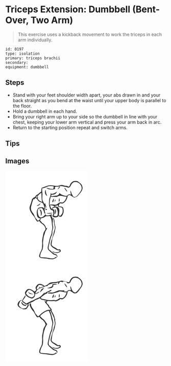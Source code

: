 # Triceps Extension: Dumbbell (Bent-Over, Two Arm)
> This exercise uses a kickback movement to work the triceps in each arm individually.

``` 
id: 0197 
type: isolation 
primary: triceps brachii 
secondary:  
equipment: dumbbell 
``` 

## Steps

 - Stand with your feet shoulder width apart, your abs drawn in and your back straight as you bend at the waist until your upper body is parallel to the floor.
 - Hold a dumbbell in each hand.
 - Bring your right arm up to your side so the dumbbell in line with your chest, keeping your lower arm vertical and press your arm back in arc.
 - Return to the starting position repeat and switch arms.

## Tips


## Images

<svg width="260" height="300" viewBox="0 0 195 225" xmlns="http://www.w3.org/2000/svg">
  <g fill="#FFF">
    <path d="M0 0h195v225H0V0m157.23 27.02c-3.59 2.27-5.14 6.37-6.58 10.16-.85.33-1.7.67-2.54 1-1.55-.98-3.14-2.12-5.08-1.97-3.49.11-6.63-1.45-9.95-2.17-4.75.15-9.14 3.09-13.95 2.27-4.01-.28-7.97-.9-11.95-1.43-7.47-.41-13.86 3.89-20.93 5.44-2.2 2.63-1.69 6.32-1.92 9.49-3.04 1.7-5.66 3.98-8.09 6.44-2.59 1.14-5.13 2.63-5.67 5.68-3.05 1.09-5.57 3.31-7.84 5.53-1.17 5.85-3.32 11.42-5.33 17.02-1.85 6 1.3 11.81 4.51 16.67 1.45 3.73 5.43 5.61 6.83 9.37 1.57 3.55 3.6 6.92 6.23 9.78 1.72.29 3.15-1.04 4.71-1.53 2.63 5.23 8.51 7.14 11.93 11.67 1.74 2.11 2.19 4.9 2.95 7.44-1.75 4.02-4.89 7.48-5.48 11.94-.76 6.09-3.01 12-2.6 18.21.48 5.37-.12 10.74-.66 16.07-2 6.09-6.1 11.54-6.45 18.16 1.12 1.14 1.93 2.87 3.65 3.21 6.32 1.62 13.02.71 19.26 2.87 3.23.03 6.45.71 9.69.39 2.99-.84 5.67-2.45 8.53-3.63-.14-.6-.42-1.82-.56-2.42-2.24 1.45-4.44 3.12-7.02 3.89-3.51.36-7.11.15-10.52-.78-6.44-1.13-12.99-1.24-19.49-1.74-.42-.95-.85-1.9-1.27-2.85.4-1.79.79-3.58 1.14-5.39 1.35-3.67 3.25-7.11 4.87-10.65.55-3.75 1.52-7.51.97-11.32-.64-4.98.68-9.86 1.08-14.78.25-4.65 2.76-8.72 3.63-13.23.85-4.01 4.27-6.83 5.12-10.84-.88.34-1.75.68-2.63 1.03-.88-5.25-4.28-10.13-9.18-12.37-1.34-2.25-3.1-4.19-5-5.97.78-1.63 1.39-3.32 1.89-5.05 4.21-.57 8.35-2.08 11.51-4.99 3.39.13 6.79-.07 10.18-.34.93 2.85 2.21 5.58 2.93 8.5 1.25 4.65.85 9.54 1.88 14.23.8 3.42.69 7.01-.44 10.35-1.25 3.63-.35 7.69-2.18 11.17-4.08 8.71-4.93 18.41-7.56 27.58-.67 2.97-.34 5.88 1.81 8.14 2.89 3.19 6.46 5.64 9.57 8.59 2.35 2.39 5.93 2.45 8.8 3.93.76 1.65 1.54 3.32 2.51 4.87.08-3.3-.81-6.67-4.23-7.87-6.3-1.39-10.11-7.4-15.45-10.63-.39-1-.8-2-1.21-2.99-.38-5.54 2.24-10.63 2.93-16.04 1.1-5.15 2.42-10.3 4.79-15.02 1.37-2.87 1.01-6.09 1.16-9.16.72-3.91 2.67-7.83 1.68-11.88-.64-2.94-1.38-5.94-.9-8.97.51-3.08-.53-6.5 1.55-9.16.88 4.01 1.44 8.07 1.74 12.16.3 3.68 2.35 7.1 1.76 10.87-.16 3-1.87 5.6-2.38 8.52-.81 5.82-3.4 11.18-4.52 16.92-1.91 3.95-2.55 8.24-3.13 12.53 1.34 6.4 7.92 8.55 12.66 11.91 2.45 1.91 5.64 2.17 8.61 1.81.05.79.09 1.59.1 2.39-4.93 3.41-11.39 2.87-16.55.23l.12 1.81c3.45 1.03 7.03 1.89 10.63 2.03 2.73-.75 5.56-1.6 7.85-3.3 1.53-2.67-.56-4.7-2.88-5.67-2.25 2-4.68-.08-6.49-1.53-3.95-3.31-10.35-4.01-11.88-9.66.59-4.02 1.23-8.02 1.77-12.04.8-6.3 4.87-11.57 5.91-17.81.69-3.67 1.71-7.33 1.65-11.1-.55-3.38-2.16-6.54-2.12-10.03-.07-4.01-.69-8.07-2.71-11.59-.66.81-1.3 1.62-1.93 2.44-.39-2.41-1.47-4.6-2.77-6.64 1.18-1.31 1.04-2.83.32-4.31-3.76 2.43-8.17 3.13-12.58 2.81-.47-.63-1.42-1.9-1.9-2.54-.33.34-1.01 1.03-1.34 1.37-2.33 4.48-9.36 8.65-13.41 3.95-3.28-5.32-4.26-12.24-2.11-18.15 2.52-1.57 5.6-1.57 8.44-2.08 3.5 3.35 4.93 8.04 6.11 12.59l-.76.32 3.7.27c-2.41-2.97-1.93-6.99-2.8-10.51.72-.59 1.44-1.19 2.16-1.78-.4-2.16-.82-4.31-1.15-6.48 1.1 1.92 2.06 3.97 3.71 5.52-.85-3.89-2.23-7.64-3.33-11.46-.4.59-1.22 1.78-1.63 2.37-1.45-3.36-3.59-6.44-4.57-9.99-.78-6.03.58-12.11-.3-18.13-.43-3.01-.4-6.06-.32-9.09 6.97.19 12.38-5.72 19.37-5.12 2.64.13 5.6-.06 7.93 1.37-.38 1.81-.89 3.59-1.23 5.4-2.37-.07-4.75-.21-7.12-.31-3.04-1.32-6.32-2.02-9.62-2.19 6.08 4.31 14.45 4.91 21.36 2.41-.84-1.54-1.74-3.36.15-4.57.18-.16.53-.48.7-.64 2.68-.13 5.36-.23 8.03-.53.33.34.66.67.99 1.01-1.93 1.66-3.11 3.94-4.26 6.15 1.93-1.54 3.63-3.34 5.3-5.16l-.68-2.47c4.95-1.35 9.52 1.35 14.42 1.44 2.77.04 5.2 3.03 7.97 1.37 3.09-.98 3.87-4.46 5.32-6.96 1.85-3.14 4.92-6.33 8.92-5.85 8.05-.64 15.32 6.88 15.38 14.72-.77 6.56-5.79 11.1-9.46 16.15-2.35 2.45-5.41 4.98-9.06 4.34-2.1-1.52-2.78-4.18-4.16-6.26-1.94-2.7-1.53-6.47-4.03-8.82.06 3.3.74 6.56 1.89 9.65-1.59-.79-3.28-1.18-5.02-.58-3.06-.03-4.33 4.43-7.65 3.44-5.45-.71-10.92-3.06-15.02-6.74-.35 3.78-4.3 6.51-7.94 6.38-3.82-.03-7.48 1.32-11.31 1.14-.02-1.64.42-2.9 1.35-3.79 5.12.82 10.87-1.69 12.1-7.09-3.27 3.23-7.76 4.84-12.21 5.61-.3-.16-.92-.48-1.23-.64l-.82-2.02c-1 3.61-.34 7.62-2.36 10.91-2.2 3.8-1.38 8.3-1.92 12.47-.66 4.69 1.07 9.27 2.53 13.64 1.03 3.24 4.7 3.35 7.04 5.06.4 2.34.81 4.74.68 7.11-.63 1.83-1.53 3.55-2.31 5.31 3.39 4.65 10.19 3.7 14.37.62l-.93-.73 2.95-.76-1.2 2.13c1.9.23 3.81.32 5.73.36 5.42-5.81 7.44-14.84 3.7-22.01-2.59-2.21-6.25-2.13-9.45-2.65-.17-2.89.83-5.44 3.25-7.08 2.95.93 6.45 1.14 8.75-1.32 5.52-3.82 7.94-10.44 9.03-16.79 1.48-.59 3.01-1.03 4.54-1.5 3.57 2.04 6.99 4.31 10.47 6.51 3.28-1.27 7.03-2.08 9.23-5.09 3.4-4.26 7.72-8.06 9.55-13.35 2.49-5.81-.47-12.98-5.64-16.34-2.48-1.61-4.6-4.33-7.82-4.26-3.38-.3-7.14-.25-9.86 2.07M138.52 40.7c1.64 3.48 3.7 6.8 6.51 9.46.21-3.38-2.95-5.45-4.23-8.3l-2.28-1.16M98.37 60.44c-1.85-4.81-3.74-9.73-3.32-14.99-3.98 4.58-1.76 12.14 3.32 14.99m-18.2 30.98c.24 1.12 1.05 1.96 1.68 2.89 1.67 4.05 2.02 8.44 1.28 12.76 3.89-3.71 2.87-10.03.25-14.22-1.09-.45-2.14-.95-3.21-1.43m14.18-.27c-1.2 2.15 3.2 2.47 3.45.52-.2-1.56-2.58-1.4-3.45-.52m2.03 9.93c2.56.51 5.19.83 7.8.48 2.26-.3 4.94.17 6.59-1.81-4.82.02-9.67.46-14.39 1.33z"/>
    <path d="M75.72 60.77c2.1-3.6 5.53-6.11 8.98-8.29.61 7.27-.14 14.68 1.88 21.79-4.09-1.61-8.72-3.72-10.46-7.99.13-.23.39-.67.52-.89-.26-1.42-.46-2.85-.58-4.28-.43-.03-1.29-.07-1.71-.1.1.96.31 2.87.42 3.82-2.08 2.56-1.66-2.99-2.01-4.19.48.03 1.45.09 1.93.11l-.1-2.26c.37.76.75 1.52 1.13 2.28zM119.02 62.25c3.5.03 6.17-3.25 9.75-2.64 5.28-.59 10.05 2.7 15.37 1.86-1.86 5.47-4.09 11.66-9.91 14.02-1.8-.07-3.58-.45-5.39-.46-4.39.9-7 5.95-11.81 5.57-4.37-.67-8.8-.71-13.16.02.8-6.18.25-12.77 3.08-18.49 4.03-.01 8.05.13 12.07.12m6.93 11.46c2.73-2.31 1.82-5.88 1.16-8.9-1.23 2.79-1.85 5.89-1.16 8.9m-15.63.85c.76-.15 1.52-.3 2.28-.46.83-2.72 1.62-5.49 1.33-8.37-1.99 2.55-3.56 5.53-3.61 8.83m5.5-.8c1.96-1.35 2.19-3.65 1.89-5.81-1.22 1.72-2.04 3.65-1.89 5.81z"/>
    <path d="M68.76 67.55c.52-1.11 1.03-2.23 1.53-3.35 1.06 1.24 2.32 2.27 3.93 2.71 1.64 2.33 3.11 4.96 5.62 6.47 2.66 1.32 5.62 1.96 8.17 3.54 2.35 3.87 3.59 8.35 4.23 12.8-2.24-1.25-4.28-3.81-7.12-3.13-2.36.48-4.97.31-7.16 1.38-4.99 4.74-4.62 12.43-3.36 18.63.61 3.84 4.38 6.29 8.14 6.11-1.76 2.3-3.47 4.89-6.48 5.61-1.63-2.48-3.63-4.66-5.64-6.81-2.03-4.28-3.47-8.98-6.68-12.58-3.17-4.01-4.84-9.48-3.27-14.49 1.65-5.55 2.66-11.32 5.03-16.62.76-.07 2.3-.2 3.06-.27m4.51 15.36c4.15.92 8.24-2.05 9.18-6.07-2.5 2.84-5.71 4.68-9.18 6.07zM116.25 83.77c2.33-.84 4.76-1.36 7.09-2.23.25 1.25.51 2.49.8 3.73 3.03.74 6.3.93 9.05 2.55 1.89 2.69 1.59 6.19 1.48 9.31-.15 4-3.13 7.13-5.75 9.85-1.61-.55-4.27-1.61-2.82-3.94.59-5.46 2.44-12.67-2.63-16.57-1.87-2.17-5.43-.48-7.22-2.7zM104.86 81.73c3.66.56 8.24.06 10.86 3.18-1.66.77-3.32 1.57-4.93 2.43-.49 1.11-.98 2.23-1.56 3.3-2.66-2.31-3.21-5.78-4.37-8.91z"/>
    <path d="M110.24 90.93c1.75-3.44 5.47-4.08 9.01-3.75a23.838 23.838 0 0 1 3.27 18.49c-2.47 3.04-6.72 1.78-9.45-.16 3.38-2.94 2.84-7.5 2.07-11.46-.42-2.29-2.91-2.95-4.9-3.12m6.16-.42c.65 4.32.84 8.66.14 12.99 2.89-3.53 4.04-9.96-.14-12.99z"/>
  </g>
  <g fill="#333">
    <path d="M157.23 27.02c2.72-2.32 6.48-2.37 9.86-2.07 3.22-.07 5.34 2.65 7.82 4.26 5.17 3.36 8.13 10.53 5.64 16.34-1.83 5.29-6.15 9.09-9.55 13.35-2.2 3.01-5.95 3.82-9.23 5.09-3.48-2.2-6.9-4.47-10.47-6.51-1.53.47-3.06.91-4.54 1.5-1.09 6.35-3.51 12.97-9.03 16.79-2.3 2.46-5.8 2.25-8.75 1.32-2.42 1.64-3.42 4.19-3.25 7.08 3.2.52 6.86.44 9.45 2.65 3.74 7.17 1.72 16.2-3.7 22.01-1.92-.04-3.83-.13-5.73-.36l1.2-2.13-2.95.76.93.73c-4.18 3.08-10.98 4.03-14.37-.62.78-1.76 1.68-3.48 2.31-5.31.13-2.37-.28-4.77-.68-7.11-2.34-1.71-6.01-1.82-7.04-5.06-1.46-4.37-3.19-8.95-2.53-13.64.54-4.17-.28-8.67 1.92-12.47 2.02-3.29 1.36-7.3 2.36-10.91l.82 2.02c.31.16.93.48 1.23.64 4.45-.77 8.94-2.38 12.21-5.61-1.23 5.4-6.98 7.91-12.1 7.09-.93.89-1.37 2.15-1.35 3.79 3.83.18 7.49-1.17 11.31-1.14 3.64.13 7.59-2.6 7.94-6.38 4.1 3.68 9.57 6.03 15.02 6.74 3.32.99 4.59-3.47 7.65-3.44 1.74-.6 3.43-.21 5.02.58-1.15-3.09-1.83-6.35-1.89-9.65 2.5 2.35 2.09 6.12 4.03 8.82 1.38 2.08 2.06 4.74 4.16 6.26 3.65.64 6.71-1.89 9.06-4.34 3.67-5.05 8.69-9.59 9.46-16.15-.06-7.84-7.33-15.36-15.38-14.72-4-.48-7.07 2.71-8.92 5.85-1.45 2.5-2.23 5.98-5.32 6.96-2.77 1.66-5.2-1.33-7.97-1.37-4.9-.09-9.47-2.79-14.42-1.44l.68 2.47c-1.67 1.82-3.37 3.62-5.3 5.16 1.15-2.21 2.33-4.49 4.26-6.15-.33-.34-.66-.67-.99-1.01-2.67.3-5.35.4-8.03.53-.17.16-.52.48-.7.64-1.89 1.21-.99 3.03-.15 4.57-6.91 2.5-15.28 1.9-21.36-2.41 3.3.17 6.58.87 9.62 2.19 2.37.1 4.75.24 7.12.31.34-1.81.85-3.59 1.23-5.4-2.33-1.43-5.29-1.24-7.93-1.37-6.99-.6-12.4 5.31-19.37 5.12-.08 3.03-.11 6.08.32 9.09.88 6.02-.48 12.1.3 18.13.98 3.55 3.12 6.63 4.57 9.99.41-.59 1.23-1.78 1.63-2.37 1.1 3.82 2.48 7.57 3.33 11.46-1.65-1.55-2.61-3.6-3.71-5.52.33 2.17.75 4.32 1.15 6.48-.72.59-1.44 1.19-2.16 1.78.87 3.52.39 7.54 2.8 10.51l-3.7-.27.76-.32c-1.18-4.55-2.61-9.24-6.11-12.59-2.84.51-5.92.51-8.44 2.08-2.15 5.91-1.17 12.83 2.11 18.15 4.05 4.7 11.08.53 13.41-3.95.33-.34 1.01-1.03 1.34-1.37.48.64 1.43 1.91 1.9 2.54 4.41.32 8.82-.38 12.58-2.81.72 1.48.86 3-.32 4.31 1.3 2.04 2.38 4.23 2.77 6.64.63-.82 1.27-1.63 1.93-2.44 2.02 3.52 2.64 7.58 2.71 11.59-.04 3.49 1.57 6.65 2.12 10.03.06 3.77-.96 7.43-1.65 11.1-1.04 6.24-5.11 11.51-5.91 17.81-.54 4.02-1.18 8.02-1.77 12.04 1.53 5.65 7.93 6.35 11.88 9.66 1.81 1.45 4.24 3.53 6.49 1.53 2.32.97 4.41 3 2.88 5.67-2.29 1.7-5.12 2.55-7.85 3.3-3.6-.14-7.18-1-10.63-2.03l-.12-1.81c5.16 2.64 11.62 3.18 16.55-.23-.01-.8-.05-1.6-.1-2.39-2.97.36-6.16.1-8.61-1.81-4.74-3.36-11.32-5.51-12.66-11.91.58-4.29 1.22-8.58 3.13-12.53 1.12-5.74 3.71-11.1 4.52-16.92.51-2.92 2.22-5.52 2.38-8.52.59-3.77-1.46-7.19-1.76-10.87-.3-4.09-.86-8.15-1.74-12.16-2.08 2.66-1.04 6.08-1.55 9.16-.48 3.03.26 6.03.9 8.97.99 4.05-.96 7.97-1.68 11.88-.15 3.07.21 6.29-1.16 9.16-2.37 4.72-3.69 9.87-4.79 15.02-.69 5.41-3.31 10.5-2.93 16.04.41.99.82 1.99 1.21 2.99 5.34 3.23 9.15 9.24 15.45 10.63 3.42 1.2 4.31 4.57 4.23 7.87-.97-1.55-1.75-3.22-2.51-4.87-2.87-1.48-6.45-1.54-8.8-3.93-3.11-2.95-6.68-5.4-9.57-8.59-2.15-2.26-2.48-5.17-1.81-8.14 2.63-9.17 3.48-18.87 7.56-27.58 1.83-3.48.93-7.54 2.18-11.17 1.13-3.34 1.24-6.93.44-10.35-1.03-4.69-.63-9.58-1.88-14.23-.72-2.92-2-5.65-2.93-8.5-3.39.27-6.79.47-10.18.34-3.16 2.91-7.3 4.42-11.51 4.99-.5 1.73-1.11 3.42-1.89 5.05 1.9 1.78 3.66 3.72 5 5.97 4.9 2.24 8.3 7.12 9.18 12.37.88-.35 1.75-.69 2.63-1.03-.85 4.01-4.27 6.83-5.12 10.84-.87 4.51-3.38 8.58-3.63 13.23-.4 4.92-1.72 9.8-1.08 14.78.55 3.81-.42 7.57-.97 11.32-1.62 3.54-3.52 6.98-4.87 10.65-.35 1.81-.74 3.6-1.14 5.39.42.95.85 1.9 1.27 2.85 6.5.5 13.05.61 19.49 1.74 3.41.93 7.01 1.14 10.52.78 2.58-.77 4.78-2.44 7.02-3.89.14.6.42 1.82.56 2.42-2.86 1.18-5.54 2.79-8.53 3.63-3.24.32-6.46-.36-9.69-.39-6.24-2.16-12.94-1.25-19.26-2.87-1.72-.34-2.53-2.07-3.65-3.21.35-6.62 4.45-12.07 6.45-18.16.54-5.33 1.14-10.7.66-16.07-.41-6.21 1.84-12.12 2.6-18.21.59-4.46 3.73-7.92 5.48-11.94-.76-2.54-1.21-5.33-2.95-7.44-3.42-4.53-9.3-6.44-11.93-11.67-1.56.49-2.99 1.82-4.71 1.53-2.63-2.86-4.66-6.23-6.23-9.78-1.4-3.76-5.38-5.64-6.83-9.37-3.21-4.86-6.36-10.67-4.51-16.67 2.01-5.6 4.16-11.17 5.33-17.02 2.27-2.22 4.79-4.44 7.84-5.53.54-3.05 3.08-4.54 5.67-5.68 2.43-2.46 5.05-4.74 8.09-6.44.23-3.17-.28-6.86 1.92-9.49 7.07-1.55 13.46-5.85 20.93-5.44 3.98.53 7.94 1.15 11.95 1.43 4.81.82 9.2-2.12 13.95-2.27 3.32.72 6.46 2.28 9.95 2.17 1.94-.15 3.53.99 5.08 1.97.84-.33 1.69-.67 2.54-1 1.44-3.79 2.99-7.89 6.58-10.16M75.72 60.77c-.38-.76-.76-1.52-1.13-2.28l.1 2.26c-.48-.02-1.45-.08-1.93-.11.35 1.2-.07 6.75 2.01 4.19-.11-.95-.32-2.86-.42-3.82.42.03 1.28.07 1.71.1.12 1.43.32 2.86.58 4.28-.13.22-.39.66-.52.89 1.74 4.27 6.37 6.38 10.46 7.99-2.02-7.11-1.27-14.52-1.88-21.79-3.45 2.18-6.88 4.69-8.98 8.29m43.3 1.48c-4.02.01-8.04-.13-12.07-.12-2.83 5.72-2.28 12.31-3.08 18.49 4.36-.73 8.79-.69 13.16-.02 4.81.38 7.42-4.67 11.81-5.57 1.81.01 3.59.39 5.39.46 5.82-2.36 8.05-8.55 9.91-14.02-5.32.84-10.09-2.45-15.37-1.86-3.58-.61-6.25 2.67-9.75 2.64m-50.26 5.3c-.76.07-2.3.2-3.06.27-2.37 5.3-3.38 11.07-5.03 16.62-1.57 5.01.1 10.48 3.27 14.49 3.21 3.6 4.65 8.3 6.68 12.58 2.01 2.15 4.01 4.33 5.64 6.81 3.01-.72 4.72-3.31 6.48-5.61-3.76.18-7.53-2.27-8.14-6.11-1.26-6.2-1.63-13.89 3.36-18.63 2.19-1.07 4.8-.9 7.16-1.38 2.84-.68 4.88 1.88 7.12 3.13-.64-4.45-1.88-8.93-4.23-12.8-2.55-1.58-5.51-2.22-8.17-3.54-2.51-1.51-3.98-4.14-5.62-6.47-1.61-.44-2.87-1.47-3.93-2.71-.5 1.12-1.01 2.24-1.53 3.35m47.49 16.22c1.79 2.22 5.35.53 7.22 2.7 5.07 3.9 3.22 11.11 2.63 16.57-1.45 2.33 1.21 3.39 2.82 3.94 2.62-2.72 5.6-5.85 5.75-9.85.11-3.12.41-6.62-1.48-9.31-2.75-1.62-6.02-1.81-9.05-2.55-.29-1.24-.55-2.48-.8-3.73-2.33.87-4.76 1.39-7.09 2.23m-11.39-2.04c1.16 3.13 1.71 6.6 4.37 8.91.58-1.07 1.07-2.19 1.56-3.3 1.61-.86 3.27-1.66 4.93-2.43-2.62-3.12-7.2-2.62-10.86-3.18m5.38 9.2c1.99.17 4.48.83 4.9 3.12.77 3.96 1.31 8.52-2.07 11.46 2.73 1.94 6.98 3.2 9.45.16 1.49-6.33.3-13.05-3.27-18.49-3.54-.33-7.26.31-9.01 3.75z"/>
    <path d="M138.52 40.7l2.28 1.16c1.28 2.85 4.44 4.92 4.23 8.3-2.81-2.66-4.87-5.98-6.51-9.46zM98.37 60.44c-5.08-2.85-7.3-10.41-3.32-14.99-.42 5.26 1.47 10.18 3.32 14.99zM125.95 73.71c-.69-3.01-.07-6.11 1.16-8.9.66 3.02 1.57 6.59-1.16 8.9zM110.32 74.56c.05-3.3 1.62-6.28 3.61-8.83.29 2.88-.5 5.65-1.33 8.37-.76.16-1.52.31-2.28.46zM115.82 73.76c-.15-2.16.67-4.09 1.89-5.81.3 2.16.07 4.46-1.89 5.81zM73.27 82.91c3.47-1.39 6.68-3.23 9.18-6.07-.94 4.02-5.03 6.99-9.18 6.07zM80.17 91.42c1.07.48 2.12.98 3.21 1.43 2.62 4.19 3.64 10.51-.25 14.22.74-4.32.39-8.71-1.28-12.76-.63-.93-1.44-1.77-1.68-2.89zM94.35 91.15c.87-.88 3.25-1.04 3.45.52-.25 1.95-4.65 1.63-3.45-.52zM116.4 90.51c4.18 3.03 3.03 9.46.14 12.99.7-4.33.51-8.67-.14-12.99zM96.38 101.08c4.72-.87 9.57-1.31 14.39-1.33-1.65 1.98-4.33 1.51-6.59 1.81-2.61.35-5.24.03-7.8-.48z"/>
  </g>
</svg>

<svg width="260" height="300" viewBox="0 0 195 225" xmlns="http://www.w3.org/2000/svg">
  <g fill="#FFF">
    <path d="M0 0h195v225H0V0m150.62 37.25c-1.12.16-2.27 1.02-3.39.44-3.73-1.68-7.95-1.44-11.7-3.07-3.9-1.71-7.82.79-11.61 1.66-5.15 1.95-10.76 1.12-16.1 2.02-4.13.52-6.96 3.92-10.27 6.1-1.75.32-3.48.84-4.38 2.52-4.17-2.16-8.22-5.72-13.21-5.2-3.95.09-6.5 3.72-8.28 6.82-1.59 2.59.22 5.45 1.17 7.92-1.46 1.04-2.85 2.2-4.16 3.43-3.05-2.31-6.39-4.28-9.95-5.7-3.22-1.24-7.07-.37-9.26 2.36-1.77 2.22-4.4 5.01-3.02 8.06 1.88 7.13 9.79 9.56 16 11.64 2-1.17 4.33-2.04 5.79-3.94 1.45-2.28 1.57-5.09 1.75-7.71.64.28 1.28.55 1.92.83 1.95-.9 3.89-1.8 5.88-2.59.62-1.03 1.25-2.06 1.87-3.09-2.68 1.47-5.48 2.75-7.92 4.61-.43-.54-.85-1.09-1.27-1.64 1.68-2.41 3.13-5.02 5.14-7.19 4.19-3.17 9.19-4.93 14.25-6.13 2.8-1.7 5.82-2.95 9.18-2.76.98-1.56 2.04-3.32 4.06-3.6 4.59-1.2 9.05-3.36 13.89-3.21 2.73.17 5.27-.91 7.72-1.94-.65 1.58-1.49 3.3-.17 4.8 1.39-1.96 2.66-4 3.95-6.03 2.39-.08 4.62.83 6.96 1.09.02-.62-.47-1.73.51-1.81 2.01.23 4.03.35 6.02.74 2.15.48 3.24 2.61 4.64 4.09 2.49-.4 5.45-.99 6.53-3.62 1.72-3.59 3.61-7.5 7.35-9.36 7.34-2.41 15.98 2.45 18.02 9.81 2.19 4.62-.38 9.91-3.24 13.65-3.26 3.4-5.71 7.7-9.76 10.27-2.63 1.49-4.67-1.36-6.85-2.35-1.55-2.56-3.28-5.1-3.82-8.11-.2-1.49-1.16-2.64-2.11-3.72 0 3.27.69 6.51 1.81 9.57-2.01-1.25-4.25-.81-6.41-.27-1.48 1-2.69 2.38-4.28 3.22-2.14.05-4.25-.38-6.36-.57.46-.71 1.39-2.14 1.85-2.86-4.39 1.44-8.89.43-13.35.3-4.81 1.46-9.25 3.97-14.11 5.31-4.32.4-9.41-1.46-12.96 1.93 4.61-.02 9.38 1.59 13.88-.06 4.88-1.18 9.82-2.17 14.35-4.46 5.78-.69 11.11 2.73 16.89 2.09-1.84 5.41-4.06 11.54-9.81 13.88-2.5.03-5.28-1.29-7.52.34-3.66 2.05-7.39 6.32-11.94 3.83-7.2.6-14.68.89-21.65-1.32-3.38-1.24-8.02-.42-10.05-4.03 3.14-2.98 6.78-5.32 10.18-7.97 1.26-1.05 2.89-1.38 4.43-1.81.39-4.12 5.09-3.17 7.58-5.21 1.11-.95 3.58-1.52 2.85-3.47-1.5-.05-2.73.9-4 1.55-3.89 2.36-8.74 3.08-11.58 6.99l-.15-2.52c-2.82 2.72-5.64 5.44-8.23 8.38-4.98 4.69-12.13 5.68-17.64 9.53-1.94 1.28-4.31 1.54-6.37 2.58-3.73 1.83-7.26 4.05-11.13 5.59-2.83-2-5.68-3.95-8.41-6.07 1.58-4.93 7.78-7.83 6.58-13.67-2.92 4.43-5.99 8.88-8.06 13.78.41 2.24 2.88 3.11 4.43 4.47 2.85 1.78 6.14 5.39 9.65 2.98-1.13 3.02-2.37 6.03-4.17 8.72-2.94 1.09-6.13 2.26-9.28 1.31-3.28-1.64-6.23-4.1-8.11-7.29.04-3.58 2.09-6.81 3.3-10.12 1.53-.71 3.02-1.48 4.46-2.35-5.9-.24-11.1 5.78-10.66 11.52 1.52 6.24 8.38 7.68 13.29 10.3 2.57-.15 5.39.4 7.72-.96 2.41-2.55 3.95-5.77 5.36-8.94-.25-.68-.74-2.05-.98-2.73 4.93-3.95 11.88-4.5 16.26-9.13 3.77-1.02 7.28-2.77 10.86-4.31.99 1.05 1.89 2.23 3.07 3.1 4.01 1.15 8.19 1.66 12.2 2.87l-.68 2.2c-1.16-.82-2.37-1.58-3.64-2.22.59 6.64 8.15 9 9.34 15.24 1.8 1.78 3.62 3.54 5.14 5.57-3.27.69-6.79.26-9.88 1.68-5.28 2.31-10.43 5.26-14.32 9.59-1.95 1.62-3.57 4.18-6.26 4.52-1.85-2.2-3.69-4.4-5.6-6.55-2-4.23-3.44-8.86-6.6-12.43-2.84-3.47-3.99-7.92-4.29-12.32-.97.8-1.9 1.64-2.79 2.52.08 5.72 4.07 10.32 6.81 15.03 5.23 4.38 6.39 11.6 11.3 16.26 1.59-.37 3.13-.92 4.71-1.33 1.71 1.99 3.01 4.4 5.36 5.75 4.55 3.04 8.42 7.39 9.4 12.94-1.82 4.07-5 7.6-5.55 12.16-.76 6.02-2.94 11.88-2.56 18.02.52 5.39-.18 10.78-.66 16.14-1.84 6.06-6.5 11.46-6.16 18.03 1.13 4.04 5.94 3.86 9.31 4.32 6.78.04 13.28 2.25 20.04 2.4 4.27.51 7.86-2.27 11.62-3.79-.17-.61-.5-1.84-.66-2.46-2.24 1.46-4.46 3.05-7.02 3.89-3.46.41-7.01.11-10.39-.76-6.46-1.22-13.06-1.16-19.58-1.85-.42-.92-.85-1.83-1.27-2.73 1-5.45 3.16-10.57 5.83-15.38 1.23-4.86 1.61-9.88 1.06-14.87.47-7.46 1.11-15.07 4.01-22.04.65-4.85 3.7-8.65 5.88-12.84-3.49-3.45-5.16-8.43-9.28-11.28-2.93-2-5.18-4.75-7.59-7.31 5.18-6.21 12.4-11.1 20.39-12.69 2.79 5.75 5.21 11.79 5.96 18.19.37 3.49 2.43 6.56 2.54 10.11.54 4.09-1.6 7.88-1.69 11.93-.03 2.52-.66 4.98-1.72 7.25-3.57 7.76-4.45 16.35-6.65 24.53-.75 2.33-.89 4.8-.88 7.24 2.69 5.33 8 8.34 12.18 12.33 2.24 2.12 5.73 1.73 8.1 3.67 1.1 1.43 1.77 3.15 2.82 4.62-.18-1.78-.37-3.56-.83-5.29-.92-1.18-2.3-1.82-3.52-2.62-3.51-.48-6.03-3.16-8.64-5.29-2.1-1.92-4.57-3.4-6.62-5.38-1.82-2.84-1.45-6.47-.58-9.57 2.33-7.85 2.95-16.24 6.68-23.64 1.6-3.07 1.36-6.57 1.5-9.91.72-3.91 2.55-7.79 1.7-11.84-1.34-7.8-3.85-15.32-5.89-22.94-.96-1.27-1.7-2.68-2.31-4.15.88.62 2.1.95 2.62 1.99 3.05 5.11 5.22 10.68 7.68 16.08.45 3 .55 6.07 1.48 8.99 1.32 4.15-.25 8.35-1.68 12.22-1.76 10.44-6.64 20.09-7.94 30.59 1.3 6.46 7.92 8.67 12.71 12.03 2.51 1.89 5.73 2.23 8.76 1.81.22 1.36-.51 2.61-1.79 3.09-4.8 3.17-10.78.95-15.76-.59 2.28 3.71 7.12 3.16 10.84 3.96 3.12-.29 6.2-1.59 8.79-3.33.22-1.23.38-2.47.47-3.71-1.16-.66-2.33-1.3-3.5-1.94-2.63 2.03-4.99-.73-7.05-2.1-3.84-2.95-9.8-3.77-11.16-9.16.51-3.84 1.2-7.66 1.67-11.51.68-6.48 4.87-11.88 5.97-18.25.97-5.16 2.83-10.67.51-15.75.18-.31.52-.93.69-1.24-1.31-4.25-1.89-8.73-3.83-12.76-1.71-3.4-3.45-6.79-5.33-10.1.31-.67.63-1.34.94-2.01-1.73-2.46-3.35-5.07-5.8-6.9-.37-4.21-4.16-6.38-6.78-9.17.74-1.53 1.49-3.05 2.25-4.56 5.46.21 10.97.98 16.41.2.7.25 2.1.76 2.79 1.02 4.07-1.31 8.39-2.44 11.24-5.87 1.27.38 2.54.76 3.8 1.15 7.47-2.38 12.14-9.87 13.24-17.34-.1-2.77 3.21-2.44 5.03-3.31 3.42 1.97 6.65 4.27 10.02 6.31 2.15.28 4.56.07 6.54-.91 4.01-3.36 6.72-7.93 9.82-12.08 1.97-2.64 3.24-5.75 3.84-8.97.08-5.93-3.53-11.23-8.58-14.18-3.35-3.5-8.6-3.34-12.97-2.35-5.07 1.96-7.95 6.92-9.43 11.89m-12.03 3.05c1.24 3.88 3.6 7.34 6.7 9.96-.57-4.04-3.63-7.44-6.7-9.96m-28.01 2.57l-.3 4.12c-3.7 2.12-7.45 4.14-11.83 4.15 2.87 1.97 6.34.48 9.46.19 2.04-.23 3.16-2.21 4.65-3.39-.02-1.2-.03-2.41-.05-3.61 3.2-1 6.59-.87 9.87-1.4-3.85-1.25-8.02-1.9-11.8-.06M85.6 53.61c-1.75 2.38-3.1 5.04-4.57 7.6 4.42-2.14 6.75-6.81 10.6-9.74-2.03.62-4.34.77-6.03 2.14m40.35 20.17c2.77-2.33 1.95-5.94 1.16-8.98-1.34 2.78-1.85 5.94-1.16 8.98m-15.46.92c3.87-.65 3.37-5.99 3.55-8.98-2.11 2.49-4.04 5.57-3.55 8.98m5.35-.91c1.97-1.34 2.26-3.63 1.97-5.81-1.4 1.63-2.24 3.6-1.97 5.81M37.05 84.38c.81 1.99 1.55 4.05 2.75 5.85 2.52 2.38 6.54 4.15 9.83 2.25-.53-.75-1.07-1.49-1.62-2.23l-.66 1.3c-1.92-.96-4.43-1.22-5.82-3.03-1.38-1.52-2.09-4.02-4.48-4.14z"/>
    <path d="M78.51 44.47c4.46-1.45 8.3 1.28 12.13 3.1-3.02.74-6.01 1.62-8.85 2.9-1.21-.85-2.41-1.72-3.64-2.54.54 1.22 1.21 2.36 2.02 3.41a74.722 74.722 0 0 0-5.35 3.43c-.33-.67-.99-2.01-1.31-2.68 1.09-2.89 2.97-5.33 5-7.62zM53.47 56.57c1.3-.27 2.6-.54 3.9-.82 4.29 1.99 9.51 4.12 10.56 9.32 1.97 5.38-4.9 10.36-9.54 7.57-4.36-1.37-7.69-4.78-9.92-8.67 1.18-2.77 2.98-5.18 5-7.4m4.3 8.61c2.79.53 5.64.78 8.46 1.15-4.57-1.63-9.43-2.78-13.17-6.09.98 2.11 2.68 3.83 4.71 4.94z"/>
  </g>
  <g fill="#333">
    <path d="M150.62 37.25c1.48-4.97 4.36-9.93 9.43-11.89 4.37-.99 9.62-1.15 12.97 2.35 5.05 2.95 8.66 8.25 8.58 14.18-.6 3.22-1.87 6.33-3.84 8.97-3.1 4.15-5.81 8.72-9.82 12.08-1.98.98-4.39 1.19-6.54.91-3.37-2.04-6.6-4.34-10.02-6.31-1.82.87-5.13.54-5.03 3.31-1.1 7.47-5.77 14.96-13.24 17.34-1.26-.39-2.53-.77-3.8-1.15-2.85 3.43-7.17 4.56-11.24 5.87-.69-.26-2.09-.77-2.79-1.02-5.44.78-10.95.01-16.41-.2-.76 1.51-1.51 3.03-2.25 4.56 2.62 2.79 6.41 4.96 6.78 9.17 2.45 1.83 4.07 4.44 5.8 6.9-.31.67-.63 1.34-.94 2.01 1.88 3.31 3.62 6.7 5.33 10.1 1.94 4.03 2.52 8.51 3.83 12.76-.17.31-.51.93-.69 1.24 2.32 5.08.46 10.59-.51 15.75-1.1 6.37-5.29 11.77-5.97 18.25-.47 3.85-1.16 7.67-1.67 11.51 1.36 5.39 7.32 6.21 11.16 9.16 2.06 1.37 4.42 4.13 7.05 2.1 1.17.64 2.34 1.28 3.5 1.94-.09 1.24-.25 2.48-.47 3.71-2.59 1.74-5.67 3.04-8.79 3.33-3.72-.8-8.56-.25-10.84-3.96 4.98 1.54 10.96 3.76 15.76.59 1.28-.48 2.01-1.73 1.79-3.09-3.03.42-6.25.08-8.76-1.81-4.79-3.36-11.41-5.57-12.71-12.03 1.3-10.5 6.18-20.15 7.94-30.59 1.43-3.87 3-8.07 1.68-12.22-.93-2.92-1.03-5.99-1.48-8.99-2.46-5.4-4.63-10.97-7.68-16.08-.52-1.04-1.74-1.37-2.62-1.99.61 1.47 1.35 2.88 2.31 4.15 2.04 7.62 4.55 15.14 5.89 22.94.85 4.05-.98 7.93-1.7 11.84-.14 3.34.1 6.84-1.5 9.91-3.73 7.4-4.35 15.79-6.68 23.64-.87 3.1-1.24 6.73.58 9.57 2.05 1.98 4.52 3.46 6.62 5.38 2.61 2.13 5.13 4.81 8.64 5.29 1.22.8 2.6 1.44 3.52 2.62.46 1.73.65 3.51.83 5.29-1.05-1.47-1.72-3.19-2.82-4.62-2.37-1.94-5.86-1.55-8.1-3.67-4.18-3.99-9.49-7-12.18-12.33-.01-2.44.13-4.91.88-7.24 2.2-8.18 3.08-16.77 6.65-24.53 1.06-2.27 1.69-4.73 1.72-7.25.09-4.05 2.23-7.84 1.69-11.93-.11-3.55-2.17-6.62-2.54-10.11-.75-6.4-3.17-12.44-5.96-18.19-7.99 1.59-15.21 6.48-20.39 12.69 2.41 2.56 4.66 5.31 7.59 7.31 4.12 2.85 5.79 7.83 9.28 11.28-2.18 4.19-5.23 7.99-5.88 12.84-2.9 6.97-3.54 14.58-4.01 22.04.55 4.99.17 10.01-1.06 14.87-2.67 4.81-4.83 9.93-5.83 15.38.42.9.85 1.81 1.27 2.73 6.52.69 13.12.63 19.58 1.85 3.38.87 6.93 1.17 10.39.76 2.56-.84 4.78-2.43 7.02-3.89.16.62.49 1.85.66 2.46-3.76 1.52-7.35 4.3-11.62 3.79-6.76-.15-13.26-2.36-20.04-2.4-3.37-.46-8.18-.28-9.31-4.32-.34-6.57 4.32-11.97 6.16-18.03.48-5.36 1.18-10.75.66-16.14-.38-6.14 1.8-12 2.56-18.02.55-4.56 3.73-8.09 5.55-12.16-.98-5.55-4.85-9.9-9.4-12.94-2.35-1.35-3.65-3.76-5.36-5.75-1.58.41-3.12.96-4.71 1.33-4.91-4.66-6.07-11.88-11.3-16.26-2.74-4.71-6.73-9.31-6.81-15.03.89-.88 1.82-1.72 2.79-2.52.3 4.4 1.45 8.85 4.29 12.32 3.16 3.57 4.6 8.2 6.6 12.43 1.91 2.15 3.75 4.35 5.6 6.55 2.69-.34 4.31-2.9 6.26-4.52 3.89-4.33 9.04-7.28 14.32-9.59 3.09-1.42 6.61-.99 9.88-1.68-1.52-2.03-3.34-3.79-5.14-5.57-1.19-6.24-8.75-8.6-9.34-15.24 1.27.64 2.48 1.4 3.64 2.22l.68-2.2c-4.01-1.21-8.19-1.72-12.2-2.87-1.18-.87-2.08-2.05-3.07-3.1-3.58 1.54-7.09 3.29-10.86 4.31-4.38 4.63-11.33 5.18-16.26 9.13.24.68.73 2.05.98 2.73-1.41 3.17-2.95 6.39-5.36 8.94-2.33 1.36-5.15.81-7.72.96-4.91-2.62-11.77-4.06-13.29-10.3-.44-5.74 4.76-11.76 10.66-11.52-1.44.87-2.93 1.64-4.46 2.35-1.21 3.31-3.26 6.54-3.3 10.12 1.88 3.19 4.83 5.65 8.11 7.29 3.15.95 6.34-.22 9.28-1.31 1.8-2.69 3.04-5.7 4.17-8.72-3.51 2.41-6.8-1.2-9.65-2.98-1.55-1.36-4.02-2.23-4.43-4.47 2.07-4.9 5.14-9.35 8.06-13.78 1.2 5.84-5 8.74-6.58 13.67 2.73 2.12 5.58 4.07 8.41 6.07 3.87-1.54 7.4-3.76 11.13-5.59 2.06-1.04 4.43-1.3 6.37-2.58 5.51-3.85 12.66-4.84 17.64-9.53 2.59-2.94 5.41-5.66 8.23-8.38l.15 2.52c2.84-3.91 7.69-4.63 11.58-6.99 1.27-.65 2.5-1.6 4-1.55.73 1.95-1.74 2.52-2.85 3.47-2.49 2.04-7.19 1.09-7.58 5.21-1.54.43-3.17.76-4.43 1.81-3.4 2.65-7.04 4.99-10.18 7.97 2.03 3.61 6.67 2.79 10.05 4.03 6.97 2.21 14.45 1.92 21.65 1.32 4.55 2.49 8.28-1.78 11.94-3.83 2.24-1.63 5.02-.31 7.52-.34 5.75-2.34 7.97-8.47 9.81-13.88-5.78.64-11.11-2.78-16.89-2.09-4.53 2.29-9.47 3.28-14.35 4.46-4.5 1.65-9.27.04-13.88.06 3.55-3.39 8.64-1.53 12.96-1.93 4.86-1.34 9.3-3.85 14.11-5.31 4.46.13 8.96 1.14 13.35-.3-.46.72-1.39 2.15-1.85 2.86 2.11.19 4.22.62 6.36.57 1.59-.84 2.8-2.22 4.28-3.22 2.16-.54 4.4-.98 6.41.27-1.12-3.06-1.81-6.3-1.81-9.57.95 1.08 1.91 2.23 2.11 3.72.54 3.01 2.27 5.55 3.82 8.11 2.18.99 4.22 3.84 6.85 2.35 4.05-2.57 6.5-6.87 9.76-10.27 2.86-3.74 5.43-9.03 3.24-13.65-2.04-7.36-10.68-12.22-18.02-9.81-3.74 1.86-5.63 5.77-7.35 9.36-1.08 2.63-4.04 3.22-6.53 3.62-1.4-1.48-2.49-3.61-4.64-4.09-1.99-.39-4.01-.51-6.02-.74-.98.08-.49 1.19-.51 1.81-2.34-.26-4.57-1.17-6.96-1.09-1.29 2.03-2.56 4.07-3.95 6.03-1.32-1.5-.48-3.22.17-4.8-2.45 1.03-4.99 2.11-7.72 1.94-4.84-.15-9.3 2.01-13.89 3.21-2.02.28-3.08 2.04-4.06 3.6-3.36-.19-6.38 1.06-9.18 2.76-5.06 1.2-10.06 2.96-14.25 6.13-2.01 2.17-3.46 4.78-5.14 7.19.42.55.84 1.1 1.27 1.64 2.44-1.86 5.24-3.14 7.92-4.61-.62 1.03-1.25 2.06-1.87 3.09-1.99.79-3.93 1.69-5.88 2.59-.64-.28-1.28-.55-1.92-.83-.18 2.62-.3 5.43-1.75 7.71-1.46 1.9-3.79 2.77-5.79 3.94-6.21-2.08-14.12-4.51-16-11.64-1.38-3.05 1.25-5.84 3.02-8.06 2.19-2.73 6.04-3.6 9.26-2.36 3.56 1.42 6.9 3.39 9.95 5.7 1.31-1.23 2.7-2.39 4.16-3.43-.95-2.47-2.76-5.33-1.17-7.92 1.78-3.1 4.33-6.73 8.28-6.82 4.99-.52 9.04 3.04 13.21 5.2.9-1.68 2.63-2.2 4.38-2.52 3.31-2.18 6.14-5.58 10.27-6.1 5.34-.9 10.95-.07 16.1-2.02 3.79-.87 7.71-3.37 11.61-1.66 3.75 1.63 7.97 1.39 11.7 3.07 1.12.58 2.27-.28 3.39-.44m-72.11 7.22c-2.03 2.29-3.91 4.73-5 7.62.32.67.98 2.01 1.31 2.68 1.73-1.22 3.52-2.36 5.35-3.43-.81-1.05-1.48-2.19-2.02-3.41 1.23.82 2.43 1.69 3.64 2.54 2.84-1.28 5.83-2.16 8.85-2.9-3.83-1.82-7.67-4.55-12.13-3.1m-25.04 12.1c-2.02 2.22-3.82 4.63-5 7.4 2.23 3.89 5.56 7.3 9.92 8.67 4.64 2.79 11.51-2.19 9.54-7.57-1.05-5.2-6.27-7.33-10.56-9.32-1.3.28-2.6.55-3.9.82z"/>
    <path d="M138.59 40.3c3.07 2.52 6.13 5.92 6.7 9.96-3.1-2.62-5.46-6.08-6.7-9.96zM110.58 42.87c3.78-1.84 7.95-1.19 11.8.06-3.28.53-6.67.4-9.87 1.4.02 1.2.03 2.41.05 3.61-1.49 1.18-2.61 3.16-4.65 3.39-3.12.29-6.59 1.78-9.46-.19 4.38-.01 8.13-2.03 11.83-4.15l.3-4.12zM85.6 53.61c1.69-1.37 4-1.52 6.03-2.14-3.85 2.93-6.18 7.6-10.6 9.74 1.47-2.56 2.82-5.22 4.57-7.6zM57.77 65.18c-2.03-1.11-3.73-2.83-4.71-4.94 3.74 3.31 8.6 4.46 13.17 6.09-2.82-.37-5.67-.62-8.46-1.15zM125.95 73.78c-.69-3.04-.18-6.2 1.16-8.98.79 3.04 1.61 6.65-1.16 8.98zM110.49 74.7c-.49-3.41 1.44-6.49 3.55-8.98-.18 2.99.32 8.33-3.55 8.98zM115.84 73.79c-.27-2.21.57-4.18 1.97-5.81.29 2.18 0 4.47-1.97 5.81zM37.05 84.38c2.39.12 3.1 2.62 4.48 4.14 1.39 1.81 3.9 2.07 5.82 3.03l.66-1.3c.55.74 1.09 1.48 1.62 2.23-3.29 1.9-7.31.13-9.83-2.25-1.2-1.8-1.94-3.86-2.75-5.85z"/>
  </g>
</svg>

